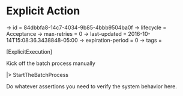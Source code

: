 # Explicit Action

-> id = 84dbbfa8-14c7-4034-9b85-4bbb9504ba0f
-> lifecycle = Acceptance
-> max-retries = 0
-> last-updated = 2016-10-14T15:08:36.3438848-05:00
-> expiration-period = 0
-> tags = 

[ExplicitExecution]

Kick off the batch process manually

|> StartTheBatchProcess

Do whatever assertions you need to verify the system behavior here.

~~~
